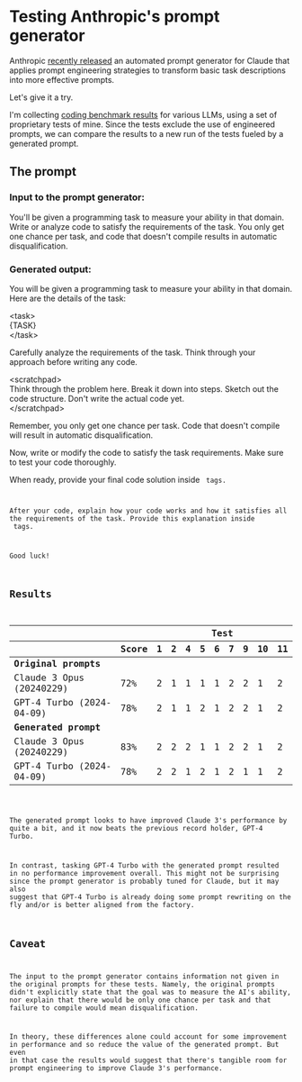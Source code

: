 <post-date date="13 May 2024"/>

# Testing Anthropic's prompt generator

Anthropic [recently released](https://twitter.com/AnthropicAI/status/1788958483565732213) an automated prompt generator for Claude that applies prompt engineering strategies to transform basic task descriptions into more effective prompts.

Let's give it a try.

I'm collecting [coding benchmark results](/blog/testing-a-medley-of-local-llms-for-coding/) for various LLMs, using a set of proprietary tests of mine. Since the tests exclude the use of engineered prompts, we can compare the results to a new run of the tests fueled by a generated prompt.

## The prompt

### Input to the prompt generator:

You'll be given a programming task to measure your ability in that domain. Write or analyze code to satisfy the requirements of the task. You only get one chance per task, and code that doesn't compile results in automatic disqualification.

### Generated output:

You will be given a programming task to measure your ability in that domain. Here are the details of the task:

\<task\>\
\{TASK\}\
\</task\>

Carefully analyze the requirements of the task. Think through your approach before writing any code. 

\<scratchpad\>\
Think through the problem here. Break it down into steps. Sketch out the code structure. Don't write the actual code yet.\
\</scratchpad\>

Remember, you only get one chance per task. Code that doesn't compile will result in automatic disqualification.

Now, write or modify the code to satisfy the task requirements. Make sure to test your code thoroughly.

When ready, provide your final code solution inside <code> tags.

After your code, explain how your code works and how it satisfies all the requirements of the task. Provide this explanation inside <explanation> tags.

Good luck!

## Results

<table class="results">
    <thead>
        <tr>
            <th colspan="2"></th>
            <th colspan="9">Test</th>
        </tr>
        <tr>
            <th></th>
            <th>Score</th>
            <th>1</th>
            <th>2</th>
            <th>4</th>
            <th>5</th>
            <th>6</th>
            <th>7</th>
            <th>9</th>
            <th>10</th>
            <th>11</th>
        </tr>
    </thead>
    <tbody>
        <tr>
            <td colspan="11"><b>Original prompts</b></td>
        </tr>
        <tr>
            <td>Claude 3 Opus (20240229)</td>
            <td>72%</td>
            <td class="s2">2</td>
            <td class="s1">1</td>
            <td class="s1">1</td>
            <td class="s1">1</td>
            <td class="s1">1</td>
            <td class="s2">2</td>
            <td class="s2">2</td>
            <td class="s1">1</td>
            <td class="s2">2</td>
        </tr>
        <tr>
            <td>GPT-4 Turbo (2024-04-09)</td>
            <td>78%</td>
            <td class="s2">2</td>
            <td class="s1">1</td>
            <td class="s1">1</td>
            <td class="s2">2</td>
            <td class="s1">1</td>
            <td class="s2">2</td>
            <td class="s2">2</td>
            <td class="s1">1</td>
            <td class="s2">2</td>
        </tr>
        <tr>
            <td colspan="11"><b>Generated prompt</b></td>
        </tr>
        <tr>
            <td>Claude 3 Opus (20240229)</td>
            <td>83%</td>
            <td class="s2">2</td>
            <td class="s2">2</td>
            <td class="s2">2</td>
            <td class="s1">1</td>
            <td class="s1">1</td>
            <td class="s2">2</td>
            <td class="s2">2</td>
            <td class="s1">1</td>
            <td class="s2">2</td>
        </tr>
        <tr>
            <td>GPT-4 Turbo (2024-04-09)</td>
            <td>78%</td>
            <td class="s2">2</td>
            <td class="s2">2</td>
            <td class="s1">1</td>
            <td class="s2">2</td>
            <td class="s1">1</td>
            <td class="s2">2</td>
            <td class="s1">1</td>
            <td class="s1">1</td>
            <td class="s2">2</td>
        </tr>
    </tbody>
</table>

The generated prompt looks to have improved Claude 3's performance by quite a bit, and it now beats the previous record holder, GPT-4 Turbo.

In contrast, tasking GPT-4 Turbo with the generated prompt resulted in no performance improvement overall. This might not be surprising since the prompt generator is probably tuned for Claude, but it may also suggest that GPT-4 Turbo is already doing some prompt rewriting on the fly and/or is better aligned from the factory.

## Caveat

The input to the prompt generator contains information not given in the original prompts for these tests. Namely, the original prompts didn't explicitly state that the goal was to measure the AI's ability, nor explain that there would be only one chance per task and that failure to compile would mean disqualification.

In theory, these differences alone could account for some improvement in performance and so reduce the value of the generated prompt. But even in that case the results would suggest that there's tangible room for prompt engineering to improve Claude 3's performance.
